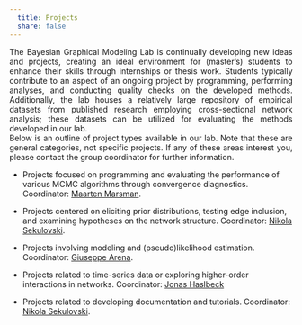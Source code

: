 ```yaml
---
  title: Projects
  share: false
---
```



<div style="text-align: justify;">
The Bayesian Graphical Modeling Lab is continually developing new ideas and projects, creating an ideal environment for (master’s) students to enhance their skills through internships or thesis work. Students typically contribute to an aspect of an ongoing project by programming, performing analyses, and conducting quality checks on the developed methods. Additionally, the lab houses a relatively large repository of empirical datasets from published research employing cross-sectional network analysis; these datasets can be utilized for evaluating the methods developed in our lab.
</div>


<div style="text-align: justify;">
Below is an outline of project types available in our lab. Note that these are general categories, not specific projects. If any of these areas interest you, please contact the group coordinator for further information.
</div>

- Projects focused on programming and evaluating the performance of various MCMC algorithms through convergence diagnostics. Coordinator: <a href="https://bayesiangraphicalmodeling.com/author/maarten-marsman/">Maarten Marsman</a>.

- Projects centered on eliciting prior distributions, testing edge inclusion, and examining hypotheses on the network structure. Coordinator: <a href="https://bayesiangraphicalmodeling.com/author/nikola-sekulovski/">Nikola Sekulovski</a>.

- Projects involving modeling and (pseudo)likelihood estimation. Coordinator: <a href="https://bayesiangraphicalmodeling.com/author/giuseppe-arena/">Giuseppe Arena</a>.

- Projects related to time-series data or exploring higher-order interactions in networks. Coordinator: <a href="https://bayesiangraphicalmodeling.com/author/jonas-haslbeck/">Jonas Haslbeck</a>

- Projects related to developing documentation and tutorials. Coordinator: <a href="https://bayesiangraphicalmodeling.com/author/nikola-sekulovski/">Nikola Sekulovski</a>.


